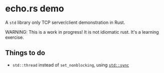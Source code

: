 # echo.rs demo
A `std` library only TCP server/client demonstration in Rust.

WARNING: This is a work in progress! It is not idiomatic rust.
It's a learning exercise.

## Things to do
- `std::thread` instead of `set_nonblocking`,  using [`std::sync`](https://doc.rust-lang.org/std/sync/index.html)
